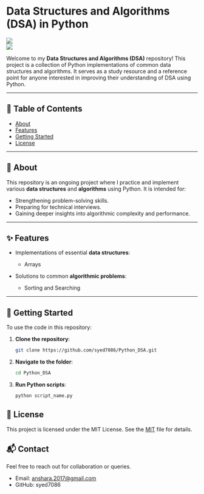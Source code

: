 # Data Structures and Algorithms (DSA) in Python  
![](https://img.shields.io/badge/Status-Work_in_Progress-yellow)  
![](https://img.shields.io/github/languages/top/syed7086/Python_DSA)  

Welcome to my **Data Structures and Algorithms (DSA)** repository! This project is a collection of Python implementations of common data structures and algorithms. It serves as a study resource and a reference point for anyone interested in improving their understanding of DSA using Python.

---

## 📑 Table of Contents
- [About](#about)
- [Features](#features)
- [Getting Started](#getting-started)
- [License](#license)

---

## 📖 About
This repository is an ongoing project where I practice and implement various **data structures** and **algorithms** using Python. It is intended for:  
- Strengthening problem-solving skills.  
- Preparing for technical interviews.  
- Gaining deeper insights into algorithmic complexity and performance.  

---

## ✨ Features
- Implementations of essential **data structures**:
  - Arrays

- Solutions to common **algorithmic problems**:
  - Sorting and Searching

---

## 🚀 Getting Started  
To use the code in this repository:  
1. **Clone the repository**:  
    ```bash
   git clone https://github.com/syed7086/Python_DSA.git

2. **Navigate to the folder**:  
    ```bash
   cd Python_DSA

3. **Run Python scripts**:  
    ```bash
   python script_name.py

## 📜 License
This project is licensed under the MIT License. See the [MIT](https://choosealicense.com/licenses/mit/) file for details.

## 📬 Contact
Feel free to reach out for collaboration or queries.

- Email: anshara.2017@gmail.com
- GitHub: syed7086

